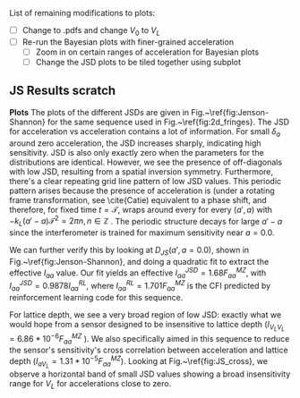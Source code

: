 List of remaining modifications to plots:
- [ ] Change to .pdfs and change $V_0$ to $V_L$
- [ ] Re-run the Bayesian plots with finer-grained acceleration
	- [ ] Zoom in on certain ranges of acceleration for Bayesian plots
	- [ ] Change the JSD plots to be tiled together using subplot

## JS Results scratch

**Plots**
The plots of the different JSDs  are given in Fig.~\ref{fig:Jenson-Shannon} for the same sequence used in Fig.~\ref{fig:2d_fringes}. 
The JSD for acceleration vs acceleration contains a lot of information. For small $\delta_a$ around zero acceleration, the JSD increases sharply, indicating high sensitivity. JSD is also only exactly zero when the parameters for the distributions are identical. However, we see the presence of off-diagonals with low JSD, resulting from a spatial inversion symmetry. Furthermore, there's a clear repeating grid line pattern of low JSD values.  This periodic pattern arises because the presence of acceleration is (under a rotating frame transformation, see \cite{Catie) equivalent to a phase shift, and therefore, for fixed time $t=\mathcal{T}$, wraps around every for every $(a',a)$ with $- k_L (a'-a)\mathcal{T}^2   = 2\pi n, n\in \mathbb{Z}$ . The periodic structure decays for large $a'-a$ since the interferometer is trained for maximum sensitivity near $a=0.0$.  

We can further verify this by looking at $D_{JS}(a',a=0.0)$, shown in Fig.~\ref{fig:Jenson-Shannon}, and doing a quadratic fit to extract the effective $I_{aa}$ value. Our fit yields an effective $I^{JSD}_{aa}=1.68F^{MZ}_{aa}$, with $I^{JSD}_{aa}=0.9878I^{RL}_{aa}$, where $I^{RL}_{aa}=1.701F^{MZ}_{aa}$ is the CFI predicted by reinforcement learning code for this sequence.

For lattice depth, we see a very broad region of low JSD: exactly what we would hope from a sensor designed to be insensitive to lattice depth ($I_{V_LV_L}= 6.86*10^{-6}F^{MZ}_{aa}$ ). We also  specifically aimed in this sequence to reduce the sensor's sensitivity's cross correlation between acceleration and lattice depth ($I_{aV_L}=1.31*10^{-5}F^{MZ}_{aa}$). Looking at Fig.~\ref{fig:JS_cross}, we observe a horizontal band of small JSD values showing a broad insensitivity range for $V_L$ for accelerations close to zero.


